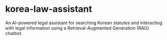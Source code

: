 # korea-law-assistant
An AI-powered legal assistant for searching Korean statutes and interacting with legal information using a Retrieval-Augmented Generation (RAG) chatbot.
